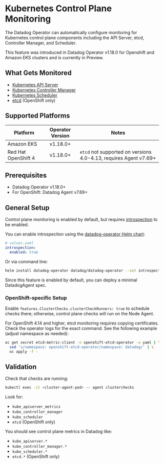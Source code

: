 # Kubernetes Control Plane Monitoring

The Datadog Operator can automatically configure monitoring for Kubernetes control plane components including the API Server, etcd, Controller Manager, and Scheduler.

This feature was introduced in Datadog Operator v1.18.0 for Openshift and Amazon EKS clusters and is currently in Preview. 

## What Gets Monitored

- [Kubernetes API Server][1]
- [Kubernetes Controller Manager][2]
- [Kubernetes Scheduler][3]
- [etcd][4] (OpenShift only)

## Supported Platforms

| Platform | Operator Version | Notes |
|----------|:----------------:|-------|
| Amazon EKS | v1.18.0+ | |
| Red Hat OpenShift 4 | v1.18.0+ | `etcd` not supported on versions 4.0-4.13, requires Agent v7.69+ |

## Prerequisites

- Datadog Operator v1.18.0+
- For OpenShift: Datadog Agent v7.69+

## General Setup

Control plane monitoring is enabled by default, but requires [introspection](introspection.md) to be enabled.

You can enable introspection using the [datadog-operator Helm chart](https://github.com/DataDog/helm-charts/tree/main/charts/datadog-operator):

```yaml
# values.yaml
introspection:
  enabled: true
```

Or via command line:
```bash
helm install datadog-operator datadog/datadog-operator --set introspection.enabled=true
```

Since this feature is enabled by default, you can deploy a minimal DatadogAgent spec. 

### OpenShift-specific Setup
Enable `features.ClusterChecks.clusterCheckRunners: true` to schedule checks there; otherwise, control plane checks will run on the Node Agent. 

For OpenShift 4.14 and higher, etcd monitoring requires copying certificates. Check the operator logs for the exact command. See the following example (adjust namespace as needed):

```bash
oc get secret etcd-metric-client -n openshift-etcd-operator -o yaml | \
  sed 's/namespace: openshift-etcd-operator/namespace: datadog/' | \
  oc apply -f -
```

## Validation

Check that checks are running:
```bash
kubectl exec -it <cluster-agent-pod> -- agent clusterchecks
```

Look for:
- `kube_apiserver_metrics`
- `kube_controller_manager` 
- `kube_scheduler`
- `etcd` (OpenShift only)

You should see control plane metrics in Datadog like:
- `kube_apiserver.*`
- `kube_controller_manager.*`
- `kube_scheduler.*`
- `etcd.*` (OpenShift only)

[1]: https://docs.datadoghq.com/integrations/kube_apiserver_metrics/
[2]: https://docs.datadoghq.com/integrations/kube_controller_manager/
[3]: https://docs.datadoghq.com/integrations/kube_scheduler/
[4]: https://docs.datadoghq.com/integrations/etcd/